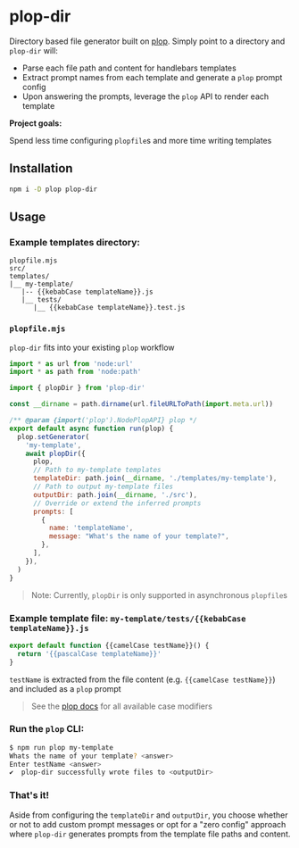 # plop-dir

Directory based file generator built on
[plop](https://www.npmjs.com/package/plop). Simply point to a directory and
`plop-dir` will:

- Parse each file path and content for handlebars templates
- Extract prompt names from each template and generate a `plop` prompt config
- Upon answering the prompts, leverage the `plop` API to render each template

**Project goals:**

Spend less time configuring `plopfile`s and more time writing templates

## Installation

```sh
npm i -D plop plop-dir
```

## Usage

### Example templates directory:

```
plopfile.mjs
src/
templates/
|__ my-template/
   |-- {{kebabCase templateName}}.js
   |__ tests/
      |__ {{kebabCase templateName}}.test.js
```

### `plopfile.mjs`

`plop-dir` fits into your existing `plop` workflow

```mjs
import * as url from 'node:url'
import * as path from 'node:path'

import { plopDir } from 'plop-dir'

const __dirname = path.dirname(url.fileURLToPath(import.meta.url))

/** @param {import('plop').NodePlopAPI} plop */
export default async function run(plop) {
  plop.setGenerator(
    'my-template',
    await plopDir({
      plop,
      // Path to my-template templates
      templateDir: path.join(__dirname, './templates/my-template'),
      // Path to output my-template files
      outputDir: path.join(__dirname, './src'),
      // Override or extend the inferred prompts
      prompts: [
        {
          name: 'templateName',
          message: "What's the name of your template?",
        },
      ],
    }),
  )
}
```

> Note: Currently, `plopDir` is only supported in asynchronous `plopfile`s

### Example template file: `my-template/tests/{{kebabCase templateName}}.js`

```js
export default function {{camelCase testName}}() {
  return '{{pascalCase templateName}}'
}
```

`testName` is extracted from the file content (e.g.
`{{camelCase testName}}`) and included as a `plop` prompt

> See the [plop docs](https://plopjs.com/documentation/#case-modifiers) for all
> available case modifiers

### Run the `plop` CLI:

```sh
$ npm run plop my-template
Whats the name of your template? <answer>
Enter testName <answer>
✔  plop-dir successfully wrote files to <outputDir>
```

### That's it!

Aside from configuring the `templateDir` and `outputDir`, you choose whether or not to add custom prompt messages or opt for a "zero config" approach where `plop-dir` generates prompts from the template file paths and content.
